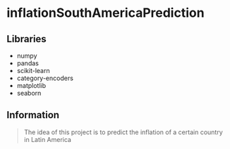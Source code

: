 # inflationSouthAmericaPrediction

## Libraries

- numpy
- pandas
- scikit-learn
- category-encoders
- matplotlib
- seaborn


## Information

> The idea of this project is to predict the inflation of a certain country in Latin America
